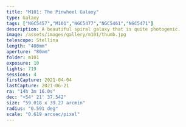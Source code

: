 ```yaml
---
title: "M101: The Pinwheel Galaxy"
type: Galaxy
tags: ["NGC5457","M101","NGC5477","NGC5461","NGC5471"]
description: A beautiful spiral galaxy that is quite photogenic.
image: /assets/images/gallery/m101/thumb.jpg
telescope: Stellina
length: "400mm"
aperture: "80mm"
folder: m101
exposure: 10
lights: 719
sessions: 4
firstCapture: 2021-04-04
lastCapture: 2021-06-21
ra: "14h 3m 16.0s"
dec: "+54° 21' 37.542"
size: "59.018 x 39.27 arcmin"
radius: "0.591 deg"
scale: "0.619 arcsec/pixel"
---
```


